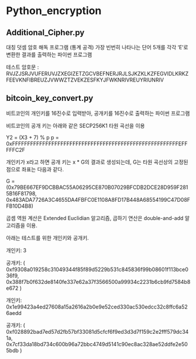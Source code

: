 # Python_encryption


## Additional_Cipher.py
대칭 덧셈 암호 해독 프로그램 (통계 공격)
가장 빈번히 나타나는 단어 5개를 각각 ‘E’로 변환한 결과를 출력하는 파이썬 프로그램

테스트 암호문 : 
RVJZJSRJVUFERUVJZXEGIZETZGCVBEFNERJRJLSJKZKLKZFEGVIDLKRKZFEEVKNFIBREUZJVWWZTZVEKZESFKYJFWKNRIVREUYRIUNRIV


## bitcoin_key_convert.py

비트코인의 개인키를 16진수로 입력받아, 공개키를 16진수로 출력하는 파이썬 프로그램

비트코인의 공개 키는 아래와 같은 SECP256K1 타원 곡선을 이용

Y2 = (X3 + 7) % p
p = 0xFFFFFFFFFFFFFFFFFFFFFFFFFFFFFFFFFFFFFFFFFFFFFFFFFFFFFFFEFFFFFC2F

개인키가 x라고 하면 공개 키는 x * G의 결과로 생성되는데, G는 타원 곡선상의 고정된 점으로 좌표는 다음과 같다.

G = (0x79BE667EF9DCBBAC55A06295CE870B07029BFCDB2DCE28D959F2815B16F81798,
0x483ADA7726A3C4655DA4FBFC0E1108A8FD17B448A68554199C47D08FFB10D4B8)


곱셈 역원 계산은 Extended Euclidian 알고리즘, 곱하기 연산은 double-and-add 알고리즘을 이용.


아래는 테스트를 위한 개인키와 공개키.

개인키: 3

공개키: ( 	0xf9308a019258c31049344f85f89d5229b531c845836f99b08601f113bce036f9,
			0x388f7b0f632de8140fe337e62a37f3566500a99934c2231b6cb9fd7584b8e672 )

개인키: 0x1e99423a4ed27608a15a2616a2b0e9e52ced330ac530edcc32c8ffc6a526aedd

공개키: (	0xf028892bad7ed57d2fb57bf33081d5cfcf6f9ed3d3d7f159c2e2fff579dc341a, 
			0x7cf33da18bd734c600b96a72bbc4749d5141c90ec8ac328ae52ddfe2e505bdb )

